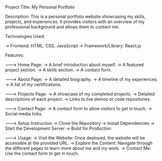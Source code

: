 Project Title: My Personal Portfolio

Description:
This is a personal portfolio website showcasing my skills, projects, and experiences. It provides visitors with an overview of my professional background and allows them to contact me.

Technologies Used:

-> Frontend: HTML, CSS, JavaScript
-> Framework/Library: React.js


Features:

---> Home Page:
-> A brief introduction about myself.
-> A featured project section.
-> A skills section.
-> A contact form.

---> About Page:
-> A detailed biography.
-> A timeline of my experiences.
-> A list of my certifications.

---> Projects Page:
-> A showcase of my completed projects.
-> Detailed descriptions of each project.
-> Links to live demos or code repositories.

---> Contact Page:
-> A contact form to allow visitors to get in touch.
-> Social media links.

---> Setup Instruction
-> Clone the Repository
-> Install Dependencies
-> Start the Development Server
-> Build for Production

---> Usage:
-> Visit the Website: Once deployed, the website will be accessible at the provided URL.
-> Explore the Content: Navigate through the different pages to learn more about me and my work.
-> Contact Me: Use the contact form to get in touch.